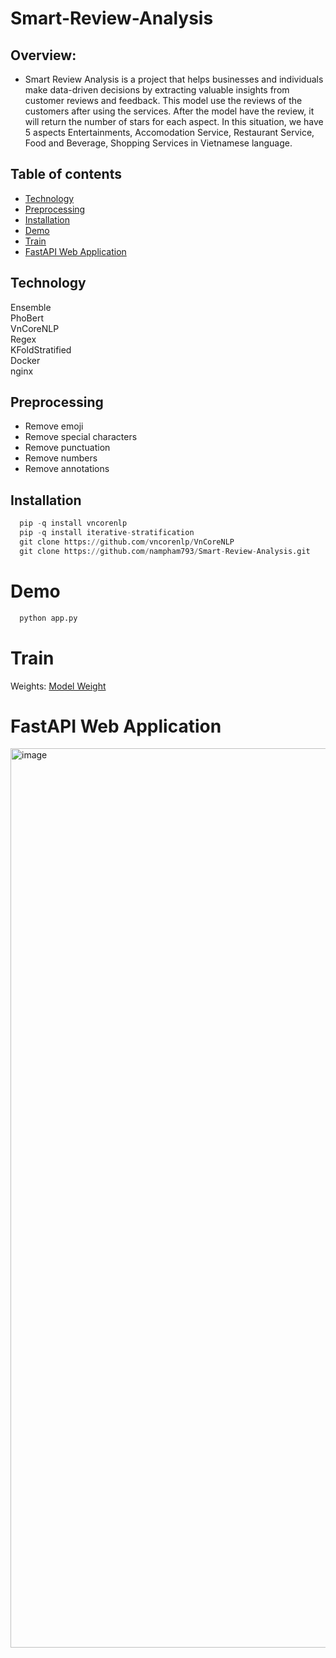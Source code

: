 # Smart-Review-Analysis
## Overview:
- Smart Review Analysis is a project that helps businesses and individuals make data-driven decisions by extracting valuable insights from customer reviews and feedback. This model use the reviews of the customers after using the services. After the model have the review, it will return the number of stars for each aspect. In this situation, we have 5 aspects Entertainments, Accomodation Service, Restaurant Service, Food and Beverage, Shopping Services in Vietnamese language.


## Table of contents
  - [Technology](#technology)
  - [Preprocessing](#preprocessing)
  - [Installation](#installation)
  - [Demo](#demo)
  - [Train](#train)
  - [FastAPI Web Application](#fastapi-web-application)


## Technology
  Ensemble <br>
  PhoBert <br>
  VnCoreNLP <br>
  Regex <br>
  KFoldStratified <br>
  Docker <br>
  nginx <br>
  

## Preprocessing
  - Remove emoji
  - Remove special characters
  - Remove punctuation
  - Remove numbers
  - Remove annotations

## Installation
```python
  pip -q install vncorenlp 
  pip -q install iterative-stratification 
  git clone https://github.com/vncorenlp/VnCoreNLP 
  git clone https://github.com/nampham793/Smart-Review-Analysis.git 
```

# Demo
```bash
  python app.py
```
# Train
  Weights: [Model Weight](https://drive.google.com/drive/folders/1SquUNngSVHZAET5mTjw_AT5TtDzjyRBW?usp=sharing)

# FastAPI Web Application
  <p>
    <img width="1439" alt="image" src="https://github.com/nampham793/Smart-Review-Analysis/assets/88274994/500094bc-93f9-4a64-b872-912e60f9f2a0">
</p>
